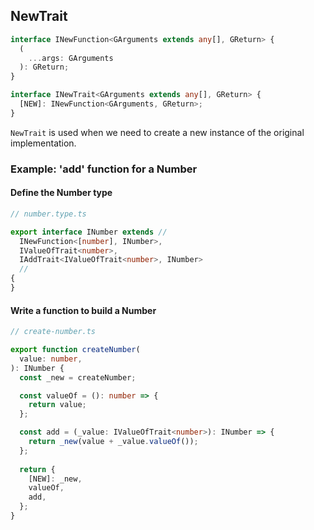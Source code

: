 ## NewTrait

```ts
interface INewFunction<GArguments extends any[], GReturn> {
  (
    ...args: GArguments
  ): GReturn;
}

interface INewTrait<GArguments extends any[], GReturn> {
  [NEW]: INewFunction<GArguments, GReturn>;
}
```

`NewTrait` is used when we need to create a new instance of the original implementation.

### Example: 'add' function for a Number

#### Define the Number type

```ts
// number.type.ts

export interface INumber extends //
  INewFunction<[number], INumber>,
  IValueOfTrait<number>,
  IAddTrait<IValueOfTrait<number>, INumber>
  //
{
}
```

#### Write a function to build a Number

```ts
// create-number.ts

export function createNumber(
  value: number,
): INumber {
  const _new = createNumber;

  const valueOf = (): number => {
    return value;
  };

  const add = (_value: IValueOfTrait<number>): INumber => {
    return _new(value + _value.valueOf());
  };
  
  return {
    [NEW]: _new,
    valueOf,
    add,
  };
}
```

